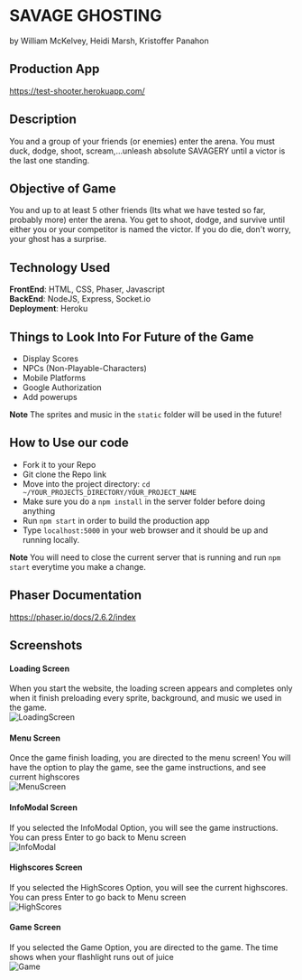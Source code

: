 # SAVAGE GHOSTING
by William McKelvey, Heidi Marsh, Kristoffer Panahon <br/>

## Production App
https://test-shooter.herokuapp.com/

## Description
You and a group of your friends (or enemies) enter the arena. You must duck, dodge, shoot, scream,...unleash absolute SAVAGERY until a victor is the last one standing. 

## Objective of Game
You and up to at least 5 other friends (Its what we have tested so far, probably more) enter the arena.  You get to shoot, dodge, and survive until either you or your competitor is named the victor.  If you do die, don't worry, your ghost has a surprise. 

## Technology Used
**FrontEnd**: HTML, CSS, Phaser, Javascript <br/>
**BackEnd**: NodeJS, Express, Socket.io <br/>
**Deployment**: Heroku <br/>

## Things to Look Into For Future of the Game
* Display Scores
* NPCs (Non-Playable-Characters)
* Mobile Platforms
* Google Authorization
* Add powerups 

**Note** The sprites and music in the `static` folder will be used in the future!

## How to Use our code
* Fork it to your Repo
* Git clone the Repo link
* Move into the project directory: `cd ~/YOUR_PROJECTS_DIRECTORY/YOUR_PROJECT_NAME`
* Make sure you do a `npm install` in the server folder before doing anything
* Run `npm start` in order to build the production app
* Type `localhost:5000` in your web browser and it should be up and running locally.

**Note** You will need to close the current server that is running and run `npm start` everytime you make a change. <br/>

## Phaser Documentation 
https://phaser.io/docs/2.6.2/index

## Screenshots
#### Loading Screen <br/>
When you start the website, the loading screen appears and completes only when it finish preloading every sprite, background, and music we used in the game. <br/>
![LoadingScreen](README_images/loading.png "Loading Screen") <br/>

#### Menu Screen <br/>
Once the game finish loading, you are directed to the menu screen! You will have the option to play the game, see the game instructions, and see current highscores <br/>
![MenuScreen](README_images/menu.png "Menu Screen") <br/>

#### InfoModal Screen <br/>
If you selected the InfoModal Option, you will see the game instructions. You can press Enter to go back to Menu screen <br/>
![InfoModal](README_images/info.png "InfoModal Screen") <br/>

#### Highscores Screen <br/>
If you selected the HighScores Option, you will see the current highscores. You can press Enter to go back to Menu screen <br/>
![HighScores](README_images/scores.png "HighScores") <br/>

#### Game Screen <br/>
If you selected the Game Option, you are directed to the game. The time shows when your flashlight runs out of juice <br/>
![Game](README_images/game.png "Game") <br/>

